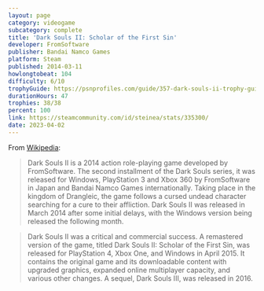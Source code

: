 ```yaml
---
layout: page
category: videogame
subcategory: complete
title: 'Dark Souls II: Scholar of the First Sin'
developer: FromSoftware
publisher: Bandai Namco Games
platform: Steam
published: 2014-03-11
howlongtobeat: 104
difficulty: 6/10
trophyGuide: https://psnprofiles.com/guide/357-dark-souls-ii-trophy-guide
durationHours: 47
trophies: 38/38
percent: 100
link: https://steamcommunity.com/id/steinea/stats/335300/
date: 2023-04-02
---
```


From [Wikipedia](https://en.wikipedia.org/wiki/Dark_Souls_II):

> Dark Souls II is a 2014 action role-playing game developed by FromSoftware. The second installment of the Dark Souls series, it was released for Windows, PlayStation 3 and Xbox 360 by FromSoftware in Japan and Bandai Namco Games internationally. Taking place in the kingdom of Drangleic, the game follows a cursed undead character searching for a cure to their affliction. Dark Souls II was released in March 2014 after some initial delays, with the Windows version being released the following month.

> Dark Souls II was a critical and commercial success. A remastered version of the game, titled Dark Souls II: Scholar of the First Sin, was released for PlayStation 4, Xbox One, and Windows in April 2015. It contains the original game and its downloadable content with upgraded graphics, expanded online multiplayer capacity, and various other changes. A sequel, Dark Souls III, was released in 2016.
